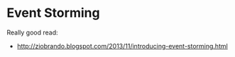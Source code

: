 # Event Storming

Really good read:

- http://ziobrando.blogspot.com/2013/11/introducing-event-storming.html

